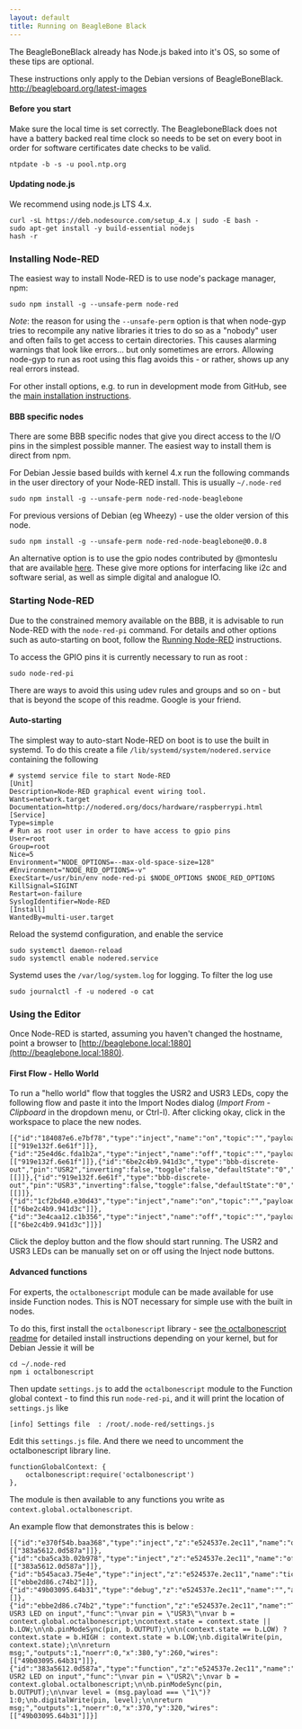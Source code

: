 ```yaml
---
layout: default
title: Running on BeagleBone Black
---
```


The BeagleBoneBlack already has Node.js baked into it's OS, so some of these
tips are optional.

<div class="doc-callout">
These instructions only apply to the Debian versions of BeagleBoneBlack. <a href="http://beagleboard.org/latest-images">http://beagleboard.org/latest-images</a>
</div>

#### Before you start

Make sure the local time is set correctly. The BeagleboneBlack does not have a
battery backed real time clock so needs to be set on every boot in order for
software certificates date checks to be valid.

    ntpdate -b -s -u pool.ntp.org

#### Updating node.js

We recommend using node.js LTS 4.x.

    curl -sL https://deb.nodesource.com/setup_4.x | sudo -E bash -
    sudo apt-get install -y build-essential nodejs
    hash -r

### Installing Node-RED

The easiest way to install Node-RED is to use node's package manager, npm:

    sudo npm install -g --unsafe-perm node-red

_Note_: the reason for using the `--unsafe-perm` option is that when node-gyp tries
to recompile any native libraries it tries to do so as a "nobody" user and often
fails to get access to certain directories. This causes alarming warnings that look
like errors... but only sometimes are errors. Allowing node-gyp to run as root using
this flag avoids this - or rather, shows up any real errors instead.

For other install options, e.g. to run in development mode from GitHub, see the [main installation instructions](../getting-started/installation#install-node-red).

#### BBB specific nodes

There are some BBB specific nodes that give you direct access to the I/O pins in the simplest possible manner.
The easiest way to install them is direct from npm.

For Debian Jessie based builds with kernel 4.x run the following commands in the user
directory of your Node-RED install. This is usually `~/.node-red`

    sudo npm install -g --unsafe-perm node-red-node-beaglebone

For previous versions of Debian (eg Wheezy) - use the older version of this node.

    sudo npm install -g --unsafe-perm node-red-node-beaglebone@0.0.8

An alternative option is to use the gpio nodes contributed by @monteslu that
are available [here](https://github.com/monteslu/node-red-contrib-gpio). These give more options for interfacing like i2c and software serial, as well as simple digital and analogue IO.

### Starting Node-RED

Due to the constrained memory available on the BBB, it is advisable to
run Node-RED with the `node-red-pi` command. For details and other options such
as auto-starting on boot, follow the [Running Node-RED](../getting-started/running)
instructions.

To access the GPIO pins it is currently necessary to run as root :

    sudo node-red-pi

There are ways to avoid this using udev rules and groups and so on - but that is
beyond the scope of this readme. Google is your friend.

#### Auto-starting

The simplest way to auto-start Node-RED on boot is to use the built in systemd.
To do this create a file `/lib/systemd/system/nodered.service` containing the following

    # systemd service file to start Node-RED
    [Unit]
    Description=Node-RED graphical event wiring tool.
    Wants=network.target
    Documentation=http://nodered.org/docs/hardware/raspberrypi.html
    [Service]
    Type=simple
    # Run as root user in order to have access to gpio pins
    User=root
    Group=root
    Nice=5
    Environment="NODE_OPTIONS=--max-old-space-size=128"
    #Environment="NODE_RED_OPTIONS=-v"
    ExecStart=/usr/bin/env node-red-pi $NODE_OPTIONS $NODE_RED_OPTIONS
    KillSignal=SIGINT
    Restart=on-failure
    SyslogIdentifier=Node-RED
    [Install]
    WantedBy=multi-user.target

Reload the systemd configuration, and enable the service

    sudo systemctl daemon-reload
    sudo systemctl enable nodered.service

Systemd uses the `/var/log/system.log` for logging.  To filter the log use

    sudo journalctl -f -u nodered -o cat

### Using the Editor

Once Node-RED is started, assuming you haven't changed the hostname, point a
browser to [http://beaglebone.local:1880](http://beaglebone.local:1880).

#### First Flow - Hello World

To run a "hello world" flow that toggles the USR2 and USR3 LEDs, copy the following flow
and paste it into the Import Nodes dialog (*Import From - Clipboard* in the
dropdown menu, or Ctrl-I). After clicking okay, click in the workspace to place
the new nodes.

    [{"id":"184087e6.e7bf78","type":"inject","name":"on","topic":"","payload":"1","repeat":"","once":false,"x":370,"y":188,"z":"345c8adc.cba376","wires":[["919e132f.6e61f"]]},{"id":"25e4d6c.fda1b2a","type":"inject","name":"off","topic":"","payload":"0","repeat":"","once":false,"x":370,"y":228,"z":"345c8adc.cba376","wires":[["919e132f.6e61f"]]},{"id":"6be2c4b9.941d3c","type":"bbb-discrete-out","pin":"USR2","inverting":false,"toggle":false,"defaultState":"0","name":"","x":613,"y":136,"z":"345c8adc.cba376","wires":[[]]},{"id":"919e132f.6e61f","type":"bbb-discrete-out","pin":"USR3","inverting":false,"toggle":false,"defaultState":"0","name":"","x":619,"y":193,"z":"345c8adc.cba376","wires":[[]]},{"id":"1cf2bd40.e30d43","type":"inject","name":"on","topic":"","payload":"1","repeat":"","once":false,"x":368,"y":102,"z":"345c8adc.cba376","wires":[["6be2c4b9.941d3c"]]},{"id":"3e4caa12.c1b356","type":"inject","name":"off","topic":"","payload":"0","repeat":"","once":false,"x":368,"y":142,"z":"345c8adc.cba376","wires":[["6be2c4b9.941d3c"]]}]

Click the deploy button and the flow should start running. The USR2 and USR3 LEDs
can be manually set on or off using the Inject node buttons.

#### Advanced functions

For experts, the `octalbonescript` module can be made available for use inside
Function nodes. This is NOT necessary for simple use with the built in nodes.

To do this, first install the `octalbonescript` library - see
[the octalbonescript readme](https://github.com/theoctal/octalbonescript)
for detailed install instructions depending on your kernel, but for Debian Jessie it will be

    cd ~/.node-red
    npm i octalbonescript

Then update `settings.js` to add the `octalbonescript` module to the
Function global context - to find this run `node-red-pi`, and it will print the location of `settings.js` like

    [info] Settings file  : /root/.node-red/settings.js

Edit this `settings.js` file. And there we need to uncomment the octalbonescript library line.

    functionGlobalContext: {
        octalbonescript:require('octalbonescript')
    },

The module is then available to any functions you write as `context.global.octalbonescript`.

An example flow that demonstrates this is below :

    [{"id":"e370f54b.baa368","type":"inject","z":"e524537e.2ec11","name":"on","topic":"","payload":"1","repeat":"","once":false,"x":150,"y":320,"wires":[["383a5612.0d587a"]]},{"id":"cba5ca3b.02b978","type":"inject","z":"e524537e.2ec11","name":"off","topic":"","payload":"0","repeat":"","once":false,"x":150,"y":360,"wires":[["383a5612.0d587a"]]},{"id":"b545aca3.75e4e","type":"inject","z":"e524537e.2ec11","name":"tick","topic":"","payload":"","repeat":"1","once":false,"x":150,"y":260,"wires":[["ebbe2d86.c74b2"]]},{"id":"49b03095.64b31","type":"debug","z":"e524537e.2ec11","name":"","active":true,"x":630,"y":260,"wires":[]},{"id":"ebbe2d86.c74b2","type":"function","z":"e524537e.2ec11","name":"Toggle USR3 LED on input","func":"\nvar pin = \"USR3\"\nvar b = context.global.octalbonescript;\ncontext.state = context.state || b.LOW;\n\nb.pinModeSync(pin, b.OUTPUT);\n\n(context.state == b.LOW) ? context.state = b.HIGH : context.state = b.LOW;\nb.digitalWrite(pin, context.state);\n\nreturn msg;","outputs":1,"noerr":0,"x":380,"y":260,"wires":[["49b03095.64b31"]]},{"id":"383a5612.0d587a","type":"function","z":"e524537e.2ec11","name":"Set USR2 LED on input","func":"\nvar pin = \"USR2\";\nvar b = context.global.octalbonescript;\n\nb.pinModeSync(pin, b.OUTPUT);\n\nvar level = (msg.payload === \"1\")?1:0;\nb.digitalWrite(pin, level);\n\nreturn msg;","outputs":1,"noerr":0,"x":370,"y":320,"wires":[["49b03095.64b31"]]}]
